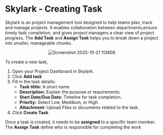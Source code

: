 # Skylark - Creating Task 
Skylark is an project management tool designed to help teams plan, track and manage projects. It enables collaboration between departments,ensure timely task completion, and gives project managers a clear view of project progress. The **Add Task** and **Assign Task** helps you to break down a project into smaller, manageable chunks.  

<p align="center">
  <img src="https://github.com/user-attachments/assets/859f013c-503c-445a-8fac-af7ad393eb2f" alt="Screenshot 2025-10-21 113806" />
</p>

To create a new task,  

1. Open your Project Dashboard in Skylark.  
2. Click **Add task**  
3. Fill in the task details:  
   - **Task tittle:** A short name 
   - **Description:** Explain the purpose or requirements.
   - **Start Date/Due Date:** Timeline for task completion.
   - **Priority:** Select Low, Meddium, or High.
   - **Attachment:** Upload Files or documents related to the task.
4. Click **Create Task**.

Once a task is created, it needs to be **assigned** to a specific team member. The **Assign Task** define who is responsible for completing the work

 


      
 



